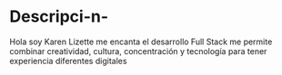 # Descripci-n-
Hola soy Karen Lizette me encanta el desarrollo Full Stack me permite combinar creatividad, cultura, concentración y tecnología para tener experiencia diferentes digitales 
